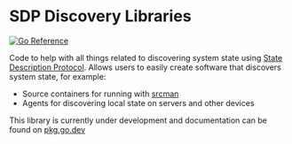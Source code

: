 # SDP Discovery Libraries

[![Go Reference](https://pkg.go.dev/badge/github.com/overmindtech/discovery.svg)](https://pkg.go.dev/github.com/overmindtech/discovery)

Code to help with all things related to discovering system state using [State Description Protocol](github.com/overmindtech/sdp). Allows users to easily create software that discovers system state, for example:

* Source containers for running with [srcman](https://github.com/overmindtech/srcman)
* Agents for discovering local state on servers and other devices

This library is currently under development and documentation can be found on [pkg.go.dev](https://pkg.go.dev/github.com/overmindtech/discovery)